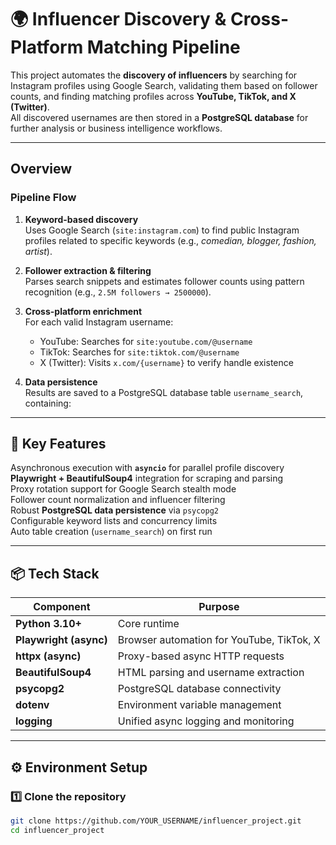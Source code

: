 # 🌍 Influencer Discovery & Cross-Platform Matching Pipeline

This project automates the **discovery of influencers** by searching for Instagram profiles using Google Search, validating them based on follower counts, and finding matching profiles across **YouTube, TikTok, and X (Twitter)**.  
All discovered usernames are then stored in a **PostgreSQL database** for further analysis or business intelligence workflows.

---

##  Overview

### Pipeline Flow

1. **Keyword-based discovery**  
   Uses Google Search (`site:instagram.com`) to find public Instagram profiles related to specific keywords (e.g., *comedian, blogger, fashion, artist*).

2. **Follower extraction & filtering**  
   Parses search snippets and estimates follower counts using pattern recognition (e.g., `2.5M followers → 2500000`).

3. **Cross-platform enrichment**  
   For each valid Instagram username:
   - YouTube: Searches for `site:youtube.com/@username`
   - TikTok: Searches for `site:tiktok.com/@username`
   - X (Twitter): Visits `x.com/{username}` to verify handle existence

4. **Data persistence**  
   Results are saved to a PostgreSQL database table `username_search`, containing:



---

## 🧠 Key Features

 Asynchronous execution with **`asyncio`** for parallel profile discovery  
 **Playwright + BeautifulSoup4** integration for scraping and parsing  
 Proxy rotation support for Google Search stealth mode  
 Follower count normalization and influencer filtering  
 Robust **PostgreSQL data persistence** via `psycopg2`  
 Configurable keyword lists and concurrency limits  
 Auto table creation (`username_search`) on first run  

---

## 📦 Tech Stack

| Component | Purpose |
|------------|----------|
| **Python 3.10+** | Core runtime |
| **Playwright (async)** | Browser automation for YouTube, TikTok, X |
| **httpx (async)** | Proxy-based async HTTP requests |
| **BeautifulSoup4** | HTML parsing and username extraction |
| **psycopg2** | PostgreSQL database connectivity |
| **dotenv** | Environment variable management |
| **logging** | Unified async logging and monitoring |

---

## ⚙️ Environment Setup

### 1️⃣ Clone the repository
```bash
git clone https://github.com/YOUR_USERNAME/influencer_project.git
cd influencer_project


